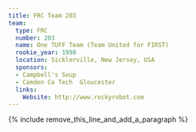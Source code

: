 ```yaml
---
title: FRC Team 203
team:
  type: FRC
  number: 203
  name: One TUFF Team (Team United for FIRST)
  rookie_year: 1998
  location: Sicklerville, New Jersey, USA
  sponsors:
  - Campbell's Soup
  - Camden Co Tech  Gloucester
  links:
    Website: http://www.rockyrobot.com
---
```


{% include remove_this_line_and_add_a_paragraph %}